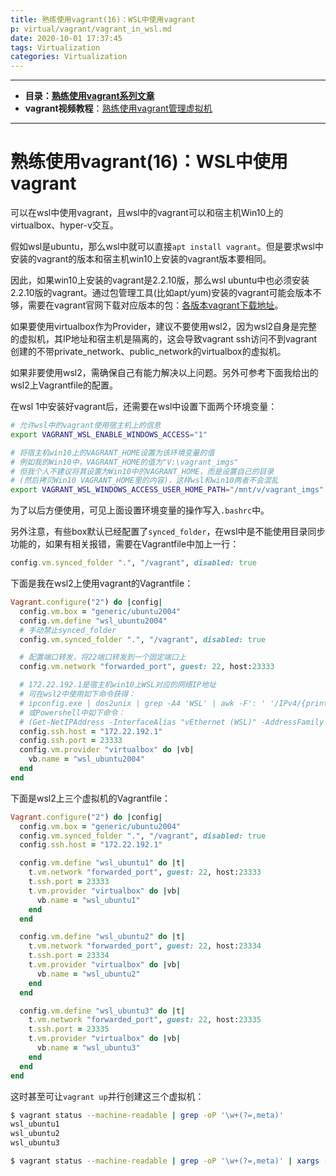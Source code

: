 ```yaml
---
title: 熟练使用vagrant(16)：WSL中使用vagrant
p: virtual/vagrant/vagrant_in_wsl.md
date: 2020-10-01 17:37:45
tags: Virtualization
categories: Virtualization
---
```


--------

- **目录：[熟练使用vagrant系列文章](/virtual/index#vagrant)**  
- **vagrant视频教程**：[熟练使用vagrant管理虚拟机](https://edu.51cto.com/sd/304f8)

--------


# 熟练使用vagrant(16)：WSL中使用vagrant

可以在wsl中使用vagrant，且wsl中的vagrant可以和宿主机Win10上的virtualbox、hyper-v交互。

假如wsl是ubuntu，那么wsl中就可以直接`apt install vagrant`。但是要求wsl中安装的vagrant的版本和宿主机win10上安装的vagrant版本要相同。

因此，如果win10上安装的vagrant是2.2.10版，那么wsl ubuntu中也必须安装2.2.10版的vagrant。通过包管理工具(比如apt/yum)安装的vagrant可能会版本不够，需要在vagrant官网下载对应版本的包：[各版本vagrant下载地址](https://releases.hashicorp.com/vagrant/)。

如果要使用virtualbox作为Provider，建议不要使用wsl2，因为wsl2自身是完整的虚拟机，其IP地址和宿主机是隔离的，这会导致vagrant ssh访问不到vagrant创建的不带private_network、public_network的virtualbox的虚拟机。

如果非要使用wsl2，需确保自己有能力解决以上问题。另外可参考下面我给出的wsl2上Vagrantfile的配置。

在wsl 1中安装好vagrant后，还需要在wsl中设置下面两个环境变量：
```bash
# 允许wsl中的vagrant使用宿主机上的信息
export VAGRANT_WSL_ENABLE_WINDOWS_ACCESS="1"

# 将宿主机win10上的VAGRANT_HOME设置为该环境变量的值
# 例如我的Win10中，VAGRANT_HOME的值为"V:\vagrant_imgs"
# 但我个人不建议将其设置为Win10中的VAGRANT_HOME，而是设置自己的目录
# (然后拷贝Win10 VAGRANT_HOME里的内容)，这样wsl和win10两者不会混乱
export VAGRANT_WSL_WINDOWS_ACCESS_USER_HOME_PATH="/mnt/v/vagrant_imgs"
```

为了以后方便使用，可见上面设置环境变量的操作写入`.bashrc`中。

另外注意，有些box默认已经配置了`synced_folder`，在wsl中是不能使用目录同步功能的，如果有相关报错，需要在Vagrantfile中加上一行：
```ruby
config.vm.synced_folder ".", "/vagrant", disabled: true
```

下面是我在wsl2上使用vagrant的Vagrantfile：
```ruby
Vagrant.configure("2") do |config|
  config.vm.box = "generic/ubuntu2004"
  config.vm.define "wsl_ubuntu2004"
  # 手动禁止synced_folder
  config.vm.synced_folder ".", "/vagrant", disabled: true

  # 配置端口转发，将22端口转发到一个固定端口上
  config.vm.network "forwarded_port", guest: 22, host:23333

  # 172.22.192.1是宿主机win10上WSL对应的网络IP地址
  # 可在wsl2中使用如下命令获得：
  # ipconfig.exe | dos2unix | grep -A4 'WSL' | awk -F': ' '/IPv4/{print $2}'
  # 或Powershell中如下命令：
  # (Get-NetIPAddress -InterfaceAlias "vEthernet (WSL)" -AddressFamily IPv4).IPAddress
  config.ssh.host = "172.22.192.1"
  config.ssh.port = 23333
  config.vm.provider "virtualbox" do |vb|
    vb.name = "wsl_ubuntu2004"
  end
end
```

下面是wsl2上三个虚拟机的Vagrantfile：
```ruby
Vagrant.configure("2") do |config|
  config.vm.box = "generic/ubuntu2004"
  config.vm.synced_folder ".", "/vagrant", disabled: true
  config.ssh.host = "172.22.192.1"

  config.vm.define "wsl_ubuntu1" do |t|
    t.vm.network "forwarded_port", guest: 22, host:23333
    t.ssh.port = 23333
    t.vm.provider "virtualbox" do |vb|
      vb.name = "wsl_ubuntu1"
    end
  end

  config.vm.define "wsl_ubuntu2" do |t|
    t.vm.network "forwarded_port", guest: 22, host:23334
    t.ssh.port = 23334
    t.vm.provider "virtualbox" do |vb|
      vb.name = "wsl_ubuntu2"
    end
  end

  config.vm.define "wsl_ubuntu3" do |t|
    t.vm.network "forwarded_port", guest: 22, host:23335
    t.ssh.port = 23335
    t.vm.provider "virtualbox" do |vb|
      vb.name = "wsl_ubuntu3"
    end
  end
end
```

这时甚至可让`vagrant up`并行创建这三个虚拟机：
```bash
$ vagrant status --machine-readable | grep -oP '\w+(?=,meta)'
wsl_ubuntu1
wsl_ubuntu2
wsl_ubuntu3

$ vagrant status --machine-readable | grep -oP '\w+(?=,meta)' | xargs -P 3 -i vagrant up {}
```

